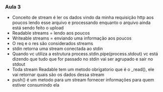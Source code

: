 ### Aula 3
* Conceito de stream é ler os dados vindo da minha requisição http aos poucos lendo esse arquivo e processando enquanto o arquivo ainda está sendo feito o upload
* Readable streams = lendo aos poucos
* Writeable streams = enviando uma informação aos poucos
* O req e o res são considerados streams
* stdin retorna uma stream conectada ao stdin
* Quando vc utiliza a estrutura process.stdin.pipe(process.stdout) vc está dizendo que tudo que for passado no stdin vai ser agrupado e sair no stdout
* Toda stream Readable tem um metodo obrigatorio que é o _read(), ele vai retornar quais são os dados dessa stream
* push() é um metodo para um stream fornecer informações para quem estiver consumindo ela